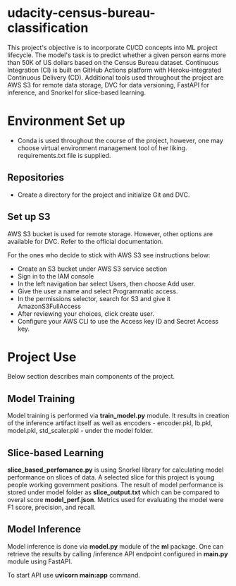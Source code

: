 # udacity-census-bureau-classification

This project's objective is to incorporate CI/CD concepts into ML project lifecycle. The model's task is to predict whether a given person earns more than 50K of US dollars based on the Census Bureau dataset. Continuous Integration (CI) is built on GitHub Actions platform with Heroku-integrated Continuous Delivery (CD). Additional tools used throughout the project are AWS S3 for remote data storage, DVC for data versioning, FastAPI for inference, and Snorkel for slice-based learning. 

# Environment Set up
* Conda is used throughout the course of the project, however, one may choose virtual environment management tool of her liking. requirements.txt file is supplied. 

## Repositories

* Create a directory for the project and initialize Git and DVC.

## Set up S3

AWS S3 bucket is used for remote storage. However, other options are available for DVC. Refer to the official documentation.

For the ones who decide to stick with AWS S3 see instructions below:

* Create an S3 bucket under AWS S3 service section
* Sign in to the IAM console
* In the left navigation bar select Users, then choose Add user.
* Give the user a name and select Programmatic access.
* In the permissions selector, search for S3 and give it AmazonS3FullAccess
* After reviewing your choices, click create user.
* Configure your AWS CLI to use the Access key ID and Secret Access key.

# Project Use

Below section describes main components of the project.

## Model Training

Model training is performed via **train_model.py** module. It results in creation of the inference artifact itself as well as encoders - encoder.pkl, lb.pkl, model.pkl, std_scaler.pkl - under the model folder.

## Slice-based Learning

**slice_based_perfomance.py** is using Snorkel library for calculating model performance on slices of data. A selected slice for this project is young people working government positions. The result of model performance is stored under model folder as **slice_output.txt** which can be compared to overal score **model_perf.json**. Metrics used for evaluating the model were F1 score, precision, and recall.

## Model Inference

Model inference is done via **model.py** module of the **ml** package. One can retrieve the results by calling /inference API endpoint configured in **main.py** module using FastAPI. 

To start API use **uvicorn main:app** command.